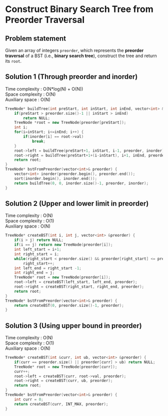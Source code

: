 # Construct Binary Search Tree from Preorder Traversal

## Problem statement

Given an array of integers `preorder`, which represents the **preorder traversal** of a BST (i.e., **binary search tree**), construct the tree and return its `root`.

## Solution 1 (Through preorder and inorder)

Time complexity : O(N\*log(N) + O(N))  
Space complexity : O(N)  
Auxiliary space : O(N)

```cpp
TreeNode* buildTree(int preStart, int inStart, int inEnd, vector<int> &preorder, vector<int> &inorder){
    if(preStart > preorder.size()-1 || inStart > inEnd)
        return NULL;
    TreeNode *root = new TreeNode(preorder[preStart]);
    int i;
    for(i=inStart; i<=inEnd; i++) {
        if(inorder[i] == root->val)
            break;
    }
    root->left = buildTree(preStart+1, inStart, i-1, preorder, inorder);
    root->right = buildTree(preStart+1+(i-inStart), i+1, inEnd, preorder, inorder);
    return root;
}
TreeNode* bstFromPreorder(vector<int>& preorder) {
    vector<int> inorder(preorder.begin(), preorder.end());
    sort(inorder.begin(), inorder.end());
    return buildTree(0, 0, inorder.size()-1, preorder, inorder);
}
```

## Solution 2 (Upper and lower limit in preorder)

Time complexity : O(N)  
Space complexity : O(1)  
Auxiliary space : O(N)

```cpp
TreeNode* createBST(int i, int j, vector<int> &preorder) {
    if(i > j) return NULL;
    if(i == j) return new TreeNode(preorder[i]);
    int left_start = i+1;
    int right_start = i;
    while(right_start < preorder.size() && preorder[right_start] <= preorder[i])
        right_start++;
    int left_end = right_start -1;
    int right_end = j;
    TreeNode* root = new TreeNode(preorder[i]);
    root->left = createBST(left_start, left_end, preorder);
    root->right = createBST(right_start, right_end, preorder);
    return root;
}
TreeNode* bstFromPreorder(vector<int>& preorder) {
    return createBST(0, preorder.size()-1, preorder);
}
```

## Solution 3 (Using upper bound in preorder)

Time complexity : O(N)  
Space complexity : O(1)  
Auxiliary space : O(N)

```cpp
TreeNode* createBST(int &curr, int ub, vector<int> &preorder) {
    if(curr == preorder.size() || preorder[curr] > ub) return NULL;
    TreeNode* root = new TreeNode(preorder[curr]);
    curr++;
    root->left = createBST(curr, root->val, preorder);
    root->right = createBST(curr, ub, preorder);
    return root;
}
TreeNode* bstFromPreorder(vector<int>& preorder) {
    int curr = 0;
    return createBST(curr, INT_MAX, preorder);
}
```
